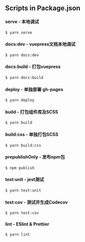 ## Scripts in Package.json

#### serve - 本地调试

```shell
$ yarn serve
```



#### docs:dev - vuepress文档本地调试

```shell
$ yarn docs:dev
```



#### docs:build - 打包vuepress

```shell
$ yarn docs:build
```



#### deploy - 单独部署 gh-pages

```shell
$ yarn deploy
```



#### build - 打包组件库及SCSS

```shell
$ yarn build
```



#### build:css - 单独打包SCSS

```shell
$ yarn build:css
```



#### prepublishOnly - 发布npm包

```shell
$ npm publish
```



#### test:unit - jest测试

```shell
$ yarn test:unit
```



#### test:cov - 测试并生成Codecov

```shell
$ yarn test:cov
```



#### lint - ESlint & Prettier

```shell
$ yarn lint
```